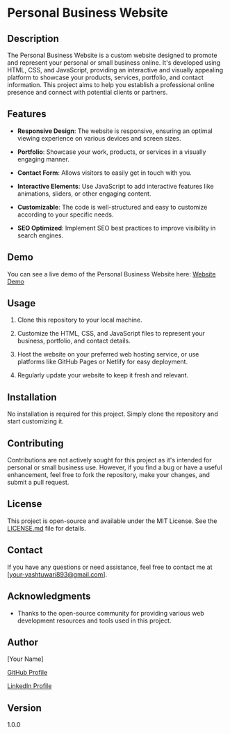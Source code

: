 #   

# Personal Business Website

## Description

The Personal Business Website is a custom website designed to promote and represent your personal or small business online. It's developed using HTML, CSS, and JavaScript, providing an interactive and visually appealing platform to showcase your products, services, portfolio, and contact information. This project aims to help you establish a professional online presence and connect with potential clients or partners.

## Features

- **Responsive Design**: The website is responsive, ensuring an optimal viewing experience on various devices and screen sizes.

- **Portfolio**: Showcase your work, products, or services in a visually engaging manner.

- **Contact Form**: Allows visitors to easily get in touch with you.

- **Interactive Elements**: Use JavaScript to add interactive features like animations, sliders, or other engaging content.

- **Customizable**: The code is well-structured and easy to customize according to your specific needs.

- **SEO Optimized**: Implement SEO best practices to improve visibility in search engines.

## Demo

You can see a live demo of the Personal Business Website here: [Website Demo](https://samman893.netlify.app/)

## Usage

1. Clone this repository to your local machine.

2. Customize the HTML, CSS, and JavaScript files to represent your business, portfolio, and contact details.

3. Host the website on your preferred web hosting service, or use platforms like GitHub Pages or Netlify for easy deployment.

4. Regularly update your website to keep it fresh and relevant.

## Installation

No installation is required for this project. Simply clone the repository and start customizing it.

## Contributing

Contributions are not actively sought for this project as it's intended for personal or small business use. However, if you find a bug or have a useful enhancement, feel free to fork the repository, make your changes, and submit a pull request.

## License

This project is open-source and available under the MIT License. See the [LICENSE.md](LICENSE.md) file for details.

## Contact

If you have any questions or need assistance, feel free to contact me at [your-yashtuwari893@gmail.com].

## Acknowledgments

- Thanks to the open-source community for providing various web development resources and tools used in this project.

## Author

[Your Name]

[GitHub Profile](https://github.com/Yashtiwari893)

[LinkedIn Profile](https://www.linkedin.com/public-profile/settings?trk=d_flagship3_profile_self_view_public_profile)

## Version

1.0.0
